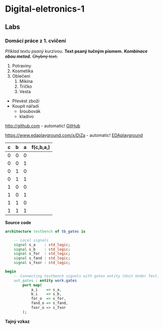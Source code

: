 # Digital-eletronics-1

## Labs

### Domácí práce z 1. cvičení
*Příklad textu psaný kurzívou.* **Text psaný tučným písmem.** ***Kombinace obou metod.***    ~~Chybný text.~~

1. Potraviny
2. Kosmetika
3. Oblečení
     1. Mikina
      2. Tričko
      3. Vesta
* Převést zboží
* Koupit nářadí
  * šroubovák
  * kladivo
  
 http://github.com - automatic!
[GitHub](http://github.com)

https://www.edaplayground.com/x/DjZa - automatic!
[EDAplayground](https://edaplayground.com/x/DjZa)
  
| c | b | a | f(c,b,a,)|
|---|---|---|----------|
| 0 | 0 | 0 |          |
| 0 | 0 | 1 |          |
| 0 | 1 | 0 |          |
| 0 | 1 | 1 |          |
| 1 | 0 | 0 |          |
| 1 | 0 | 1 |          |
| 1 | 1 | 0 |          |
| 1 | 1 | 1 |          |


**Source code**

```vhdl
architecture testbench of tb_gates is

    -- Local signals
    signal s_a    : std_logic;
    signal s_b    : std_logic;
    signal s_for  : std_logic;
    signal s_fand : std_logic;
    signal s_fxor : std_logic;

begin
    -- Connecting testbench signals with gates entity (Unit Under Test)
    uut_gates : entity work.gates
        port map(
            a_i    => s_a,
            b_i    => s_b,
            for_o  => s_for,
            fand_o => s_fand,
            fxor_o => s_fxor
        );
```
**Tajný vzkaz**
